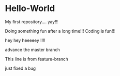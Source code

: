 # Hello-World
My first repository.... yay!!!


Doing something fun after a long time!!!
Coding is fun!!!

hey hey heeeeey !!!!

advance the master branch

This line is from feature-branch

just fixed a bug
